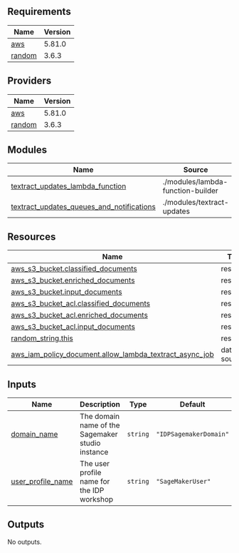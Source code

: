## Requirements

| Name | Version |
|------|---------|
| <a name="requirement_aws"></a> [aws](#requirement\_aws) | 5.81.0 |
| <a name="requirement_random"></a> [random](#requirement\_random) | 3.6.3 |

## Providers

| Name | Version |
|------|---------|
| <a name="provider_aws"></a> [aws](#provider\_aws) | 5.81.0 |
| <a name="provider_random"></a> [random](#provider\_random) | 3.6.3 |

## Modules

| Name | Source | Version |
|------|--------|---------|
| <a name="module_textract_updates_lambda_function"></a> [textract\_updates\_lambda\_function](#module\_textract\_updates\_lambda\_function) | ./modules/lambda-function-builder | n/a |
| <a name="module_textract_updates_queues_and_notifications"></a> [textract\_updates\_queues\_and\_notifications](#module\_textract\_updates\_queues\_and\_notifications) | ./modules/textract-updates | n/a |

## Resources

| Name | Type |
|------|------|
| [aws_s3_bucket.classified_documents](https://registry.terraform.io/providers/hashicorp/aws/5.81.0/docs/resources/s3_bucket) | resource |
| [aws_s3_bucket.enriched_documents](https://registry.terraform.io/providers/hashicorp/aws/5.81.0/docs/resources/s3_bucket) | resource |
| [aws_s3_bucket.input_documents](https://registry.terraform.io/providers/hashicorp/aws/5.81.0/docs/resources/s3_bucket) | resource |
| [aws_s3_bucket_acl.classified_documents](https://registry.terraform.io/providers/hashicorp/aws/5.81.0/docs/resources/s3_bucket_acl) | resource |
| [aws_s3_bucket_acl.enriched_documents](https://registry.terraform.io/providers/hashicorp/aws/5.81.0/docs/resources/s3_bucket_acl) | resource |
| [aws_s3_bucket_acl.input_documents](https://registry.terraform.io/providers/hashicorp/aws/5.81.0/docs/resources/s3_bucket_acl) | resource |
| [random_string.this](https://registry.terraform.io/providers/hashicorp/random/3.6.3/docs/resources/string) | resource |
| [aws_iam_policy_document.allow_lambda_textract_async_job](https://registry.terraform.io/providers/hashicorp/aws/5.81.0/docs/data-sources/iam_policy_document) | data source |

## Inputs

| Name | Description | Type | Default | Required |
|------|-------------|------|---------|:--------:|
| <a name="input_domain_name"></a> [domain\_name](#input\_domain\_name) | The domain name of the Sagemaker studio instance | `string` | `"IDPSagemakerDomain"` | no |
| <a name="input_user_profile_name"></a> [user\_profile\_name](#input\_user\_profile\_name) | The user profile name for the IDP workshop | `string` | `"SageMakerUser"` | no |

## Outputs

No outputs.
